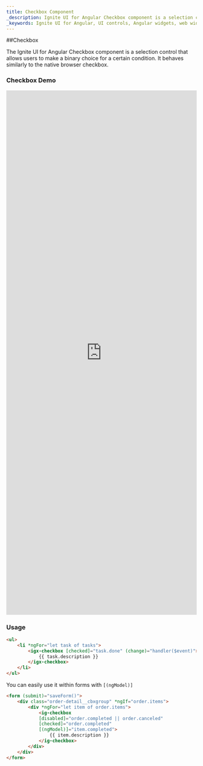 ```yaml
---
title: Checkbox Component
_description: Ignite UI for Angular Checkbox component is a selection control that allows users to make a binary choice for a certain condition.
_keywords: Ignite UI for Angular, UI controls, Angular widgets, web widgets, UI widgets, Angular, Native Angular Components Suite, Native Angular Controls, Native Angular Components Library, Angular Checkbox components, Angular Checkbox controls
---
```


##Checkbox
<p class="highlight">The Ignite UI for Angular Checkbox component is a selection control that allows users to make a binary choice for a certain condition. It behaves similarly to the native browser checkbox.</p>
<div class="divider"></div>

### Checkbox Demo
<div class="sample-container" style="height:1390px">
<iframe src='https://www.infragistics.com/angular-demos/form-elements' width="100%" height="100%" seamless frameBorder="0"></iframe>
</div>
<div class="divider--half"></div>

### Usage

```html
<ul>
    <li *ngFor="let task of tasks">
        <igx-checkbox [checked]="task.done" (change)="handler($event)">
            {{ task.description }}
        </igx-checkbox>
    </li>
</ul>
```

You can easily use it within forms with `[(ngModel)]`

```html
<form (submit)="saveForm()">
    <div class="order-detail__cbxgroup" *ngIf="order.items">
        <div *ngFor="let item of order.items">
            <ig-checkbox
            [disabled]="order.completed || order.canceled"
            [checked]="order.completed"
            [(ngModel)]="item.completed">
                {{ item.description }}
            </ig-checkbox>
        </div>
    </div>
</form>
```
